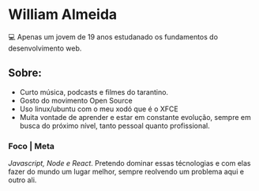 # William Almeida

:computer: Apenas um jovem de 19 anos estudanado os fundamentos do desenvolvimento web.

## Sobre:
- Curto música, podcasts e filmes do tarantino. 
- Gosto do movimento Open Source
- Uso linux/ubuntu com o meu xodó que é o XFCE
- Muita vontade de aprender e estar em constante evolução, sempre em busca do próximo nível, tanto pessoal quanto profissional.

### Foco | Meta
*Javascript, Node e React*. Pretendo dominar essas técnologias e com elas fazer do mundo um lugar melhor, sempre reolvendo um problema aqui e outro ali.